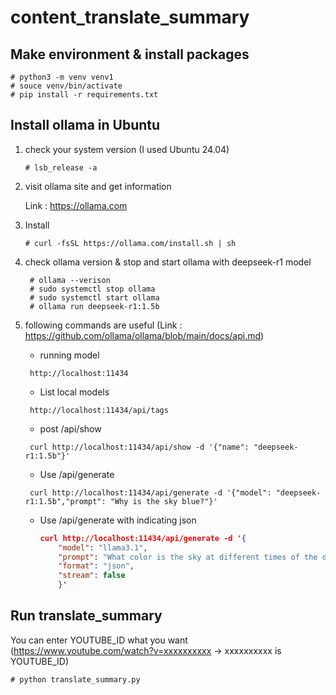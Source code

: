 # content_translate_summary

## Make environment & install packages

<pre><code># python3 -m venv venv1
# souce venv/bin/activate
# pip install -r requirements.txt
</code></pre>

## Install ollama in Ubuntu

1. check your system version (I used Ubuntu 24.04)
    <pre><code># lsb_release -a</code></pre>

2. visit ollama site and get information

    Link : https://ollama.com

3. Install 
    <pre><code># curl -fsSL https://ollama.com/install.sh | sh</code></pre>

4. check ollama version & stop and start ollama with deepseek-r1 model
    <pre><code> # ollama --verison
    # sudo systemctl stop ollama
    # sudo systemctl start ollama
    # ollama run deepseek-r1:1.5b</code></pre>

5. following commands are useful (Link : https://github.com/ollama/ollama/blob/main/docs/api.md)
    
    -  running model
    <pre><code> http://localhost:11434 </code></pre>
    -  List local models
    <pre><code> http://localhost:11434/api/tags </code></pre>
    -  post /api/show
    <pre><code> curl http://localhost:11434/api/show -d '{"name": "deepseek-r1:1.5b"}' </code></pre>
    -  Use /api/generate
    <pre><code> curl http://localhost:11434/api/generate -d '{"model": "deepseek-r1:1.5b","prompt": "Why is the sky blue?"}' </code></pre>
    -  Use /api/generate with indicating json
        ```json
        curl http://localhost:11434/api/generate -d '{
            "model": "llama3.1",
            "prompt": "What color is the sky at different times of the day? Respond using JSON",
            "format": "json",
            "stream": false
            }'


## Run translate_summary
You can enter YOUTUBE_ID what you want (https://www.youtube.com/watch?v=xxxxxxxxxx -> xxxxxxxxxx is YOUTUBE_ID)
<pre><code># python translate_summary.py </pre></code>
